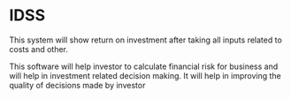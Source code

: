 # IDSS

This system will show return on investment after taking all inputs related to costs and other.

This software will help investor to calculate financial risk for business and will help in investment related decision making. It will help in improving the quality of decisions made by investor

